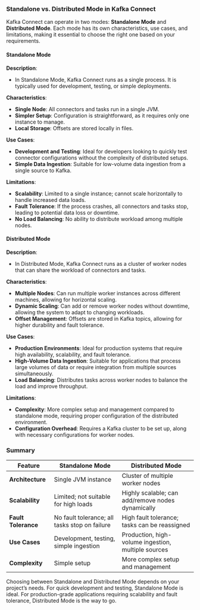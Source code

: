 ### Standalone vs. Distributed Mode in Kafka Connect

Kafka Connect can operate in two modes: **Standalone Mode** and **Distributed Mode**. Each mode has its own characteristics, use cases, and limitations, making it essential to choose the right one based on your requirements.

#### Standalone Mode

**Description**: 
- In Standalone Mode, Kafka Connect runs as a single process. It is typically used for development, testing, or simple deployments.

**Characteristics**:
- **Single Node**: All connectors and tasks run in a single JVM.
- **Simpler Setup**: Configuration is straightforward, as it requires only one instance to manage.
- **Local Storage**: Offsets are stored locally in files.

**Use Cases**:
- **Development and Testing**: Ideal for developers looking to quickly test connector configurations without the complexity of distributed setups.
- **Simple Data Ingestion**: Suitable for low-volume data ingestion from a single source to Kafka.

**Limitations**:
- **Scalability**: Limited to a single instance; cannot scale horizontally to handle increased data loads.
- **Fault Tolerance**: If the process crashes, all connectors and tasks stop, leading to potential data loss or downtime.
- **No Load Balancing**: No ability to distribute workload among multiple nodes.

#### Distributed Mode

**Description**: 
- In Distributed Mode, Kafka Connect runs as a cluster of worker nodes that can share the workload of connectors and tasks.

**Characteristics**:
- **Multiple Nodes**: Can run multiple worker instances across different machines, allowing for horizontal scaling.
- **Dynamic Scaling**: Can add or remove worker nodes without downtime, allowing the system to adapt to changing workloads.
- **Offset Management**: Offsets are stored in Kafka topics, allowing for higher durability and fault tolerance.

**Use Cases**:
- **Production Environments**: Ideal for production systems that require high availability, scalability, and fault tolerance.
- **High-Volume Data Ingestion**: Suitable for applications that process large volumes of data or require integration from multiple sources simultaneously.
- **Load Balancing**: Distributes tasks across worker nodes to balance the load and improve throughput.

**Limitations**:
- **Complexity**: More complex setup and management compared to standalone mode, requiring proper configuration of the distributed environment.
- **Configuration Overhead**: Requires a Kafka cluster to be set up, along with necessary configurations for worker nodes.

### Summary

| Feature               | Standalone Mode                                   | Distributed Mode                                 |
|-----------------------|--------------------------------------------------|-------------------------------------------------|
| **Architecture**      | Single JVM instance                              | Cluster of multiple worker nodes                 |
| **Scalability**       | Limited; not suitable for high loads            | Highly scalable; can add/remove nodes dynamically |
| **Fault Tolerance**   | No fault tolerance; all tasks stop on failure   | High fault tolerance; tasks can be reassigned   |
| **Use Cases**         | Development, testing, simple ingestion          | Production, high-volume ingestion, multiple sources |
| **Complexity**        | Simple setup                                    | More complex setup and management                 |

Choosing between Standalone and Distributed Mode depends on your project’s needs. For quick development and testing, Standalone Mode is ideal. For production-grade applications requiring scalability and fault tolerance, Distributed Mode is the way to go.